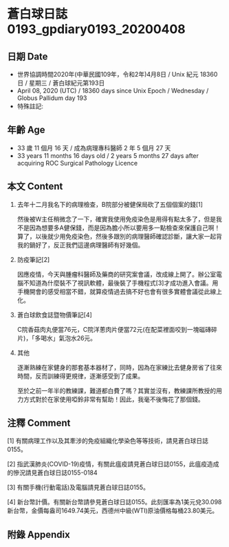 [_metadata_:encoding]: - "utf-8"
[_metadata_:fileformat]: - "markdown"
[_metadata_:MIME_type]: - "text/plain"
[_metadata_:markdown_version]: - "commonmark version 0.29"
[_metadata_:markdown_spec]: - "https://spec.commonmark.org/0.29/"

# 蒼白球日誌0193_gpdiary0193_20200408 #

## 日期 Date ##

* 世界協調時間2020年(中華民國109年，令和2年)4月8日 / Unix 紀元 18360 日 / 星期三 / 蒼白球紀元第193日
* April 08, 2020 (UTC) / 18360 days since Unix Epoch / Wednesday / Globus Pallidum day 193
* 特殊註記:

## 年齡 Age ##

* 33 歲 11 個月 16 天 / 成為病理專科醫師 2 年 5 個月 27 天
* 33 years 11 months 16 days old / 2 years 5 months 27 days after acquiring ROC Surgical Pathology Licence

## 本文 Content ##

1. 去年十二月我名下的病理檢查，B院部分被健保局砍了五個個案的錢[1]

    然後被W主任稍微念了一下，確實我使用免疫染色是用得有點太多了，但是我不是因為想要多A健保錢，而是因為膽小所以要用多一點檢查來保護自己啊！算了，以後就少用免疫染色，然後多跟別的病理醫師確認診斷，讓大家一起背我的鍋好了，反正我們這邊病理醫師有好幾個。

2. 防疫筆記[2]

    因應疫情，今天與腫瘤科醫師及藥商的研究案會議，改成線上開了。辦公室電腦不知道為什麼裝不了視訊軟體，最後裝了手機程式[3]才成功進入會議。用手機開會的感受相當不錯，就算疫情過去搞不好也會有很多實體會議從此線上化。

3. 蒼白球飲食誌暨物價筆記[4]

    C院香菇肉丸便當76元，C院洋蔥肉片便當72元(在配菜裡面咬到一塊磁磚碎片)，「多喝水」氣泡水26元。

4. 其他

    逐漸熟練在家健身的那套基本器材了，同時，因為在家練比去健身房省了往來時間，反而訓練得更規律，逐漸感受到了成果。

    至於之前一年半的教練課，難道都白費了嗎？其實並沒有，教練課所教授的用力方式對於在家使用啞鈴非常有幫助！因此，我毫不後悔花了那個錢。

## 注釋 Comment ##

[1] 有關病理工作以及其牽涉的免疫組織化學染色等等技術，請見蒼白球日誌0155。

[2] 指武漢肺炎(COVID-19)疫情，有關此瘟疫請見蒼白球日誌0155，此瘟疫造成的慘況請見蒼白球日誌0155-0184

[3] 有關手機(行動電話)及電腦請見蒼白球日誌0155。

[4] 新台幣計價。有關新台幣請參見蒼白球日誌0155。此刻匯率為1美元兌30.098新台幣，金價每盎司1649.74美元，西德州中級(WTI)原油價格每桶23.80美元。

## 附錄 Appendix ##

